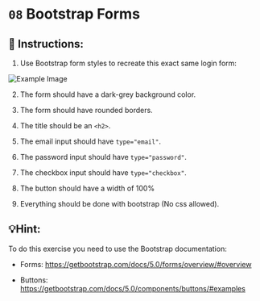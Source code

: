 # `08` Bootstrap Forms

## 📝 Instructions:

1. Use Bootstrap form styles to recreate this exact same login form:

![Example Image](../../.learn/assets/bootstrap08.png?raw=true)

2. The form should have a dark-grey background color.

3. The form should have rounded borders.

4. The title should be an `<h2>`.

5. The email input should have `type="email"`.

6. The password input should have `type="password"`.

7. The checkbox input should have `type="checkbox"`.

8. The button should have a width of 100%

9. Everything should be done with bootstrap (No css allowed).

## 💡Hint:

To do this exercise you need to use the Bootstrap documentation:

- Forms: https://getbootstrap.com/docs/5.0/forms/overview/#overview

- Buttons: https://getbootstrap.com/docs/5.0/components/buttons/#examples